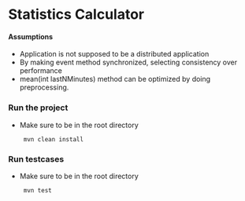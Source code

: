 # Statistics Calculator

#### Assumptions 
* Application is not supposed to be a distributed application
* By making event method synchronized, selecting consistency over performance
* mean(int lastNMinutes) method can be optimized by doing preprocessing.

### Run the project
* Make sure to be in the root directory 
  <p><code> mvn clean install </code>

### Run testcases
* Make sure to be in the root directory
  <p><code> mvn test </code>
